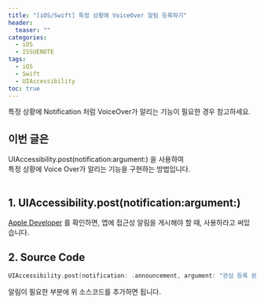 ```yaml
---
title: "[iOS/Swift] 특정 상황에 VoiceOver 알림 등록하기"
header:
  teaser: ""
categories:
  - iOS
  - ISSUENOTE
tags:
  - iOS
  - Swift
  - UIAccessibility
toc: true
---
```



특정 상황에 Notification 처럼 VoiceOver가 알리는 기능이 필요한 경우 참고하세요.<br>


## 이번 글은 
UIAccessibility.post(notification:argument:) 을 사용하여<br>
특정 상황에 Voice Over가 알리는 기능을 구현하는 방법입니다.<br><br>

## 1. UIAccessibility.post(notification:argument:)

[Apple Developer](https://developer.apple.com/documentation/uikit/uiaccessibility/1615194-post) 를 확인하면,
앱에 접근성 알림을 게시해야 할 때, 사용하라고 써있습니다.

## 2. Source Code

```swift
UIAccessibility.post(notification: .announcement, argument: "관심 등록 완료")
```
알림이 필요한 부분에 위 소스코드를 추가하면 됩니다.<br><br>

